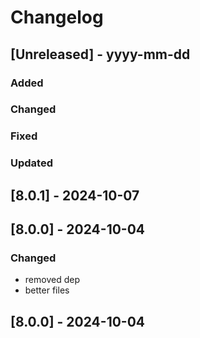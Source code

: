 # Changelog
## [Unreleased] - yyyy-mm-dd

### Added

### Changed

### Fixed

### Updated

## [8.0.1] - 2024-10-07


## [8.0.0] - 2024-10-04


### Changed
- removed dep
- better files

## [8.0.0] - 2024-10-04

